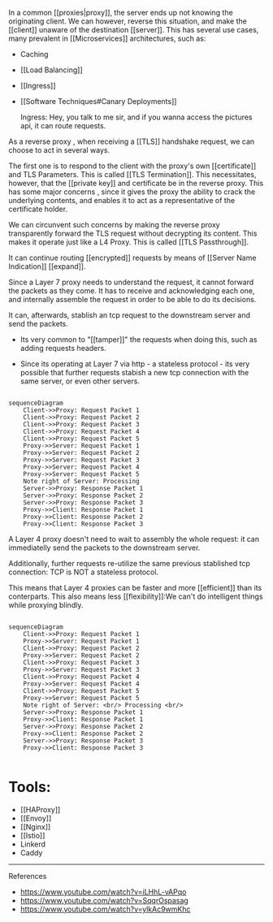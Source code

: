 In a common [[proxies|proxy]], the server ends up not knowing the originating client. We can  however, reverse this situation, and make the [[client]] unaware of the destination [[server]]. This has several use cases, many prevalent in [[Microservices]] architectures, such as:

* Caching    
* [[Load Balancing]]
* [[Ingress]]
* [[Software Techniques#Canary Deployments]]

    Ingress:
        Hey, you talk to me sir,  and if you wanna access the pictures api, it can route requests. 




As a reverse proxy , when receiving a [[TLS]] handshake request, we can choose to act in several ways. 

The first one is to respond to the client with the proxy's own [[certificate]] and TLS Parameters. This is called [[TLS Termination]].
This necessitates, however, that the [[private key]] and certificate be in the reverse proxy. This has some major concerns , since it gives the proxy the ability to crack the underlying contents, and enables it to act as a representative of the certificate holder. 


We can circunvent such concerns by making the reverse proxy transparently forward the TLS request without decrypting its content. This makes it operate just like a L4 Proxy.  This is called [[TLS Passthrough]]. 

It can continue routing [[encrypted]] requests by means of [[Server Name Indication]] [[expand]].





Since a Layer 7 proxy needs to understand the request, it cannot forward the packets as they come. It has to receive and acknowledging each one, and internally assemble the request in order to be able to do its decisions. 

It can, afterwards, stablish an tcp request to the downstream server and send the packets. 
    
* Its very common to "[[tamper]]" the requests when doing this, such as adding requests headers. 

* Since its operating at Layer 7 via http - a stateless protocol - its very possible that further requests stabish a new tcp connection with the same server, or even other servers. 


```mermaid

sequenceDiagram
    Client->>Proxy: Request Packet 1
    Client->>Proxy: Request Packet 2
    Client->>Proxy: Request Packet 3
    Client->>Proxy: Request Packet 4
    Client->>Proxy: Request Packet 5    
    Proxy->>Server: Request Packet 1
    Proxy->>Server: Request Packet 2
    Proxy->>Server: Request Packet 3
    Proxy->>Server: Request Packet 4
    Proxy->>Server: Request Packet 5
    Note right of Server: Processing
    Server->>Proxy: Response Packet 1
    Server->>Proxy: Response Packet 2
    Server->>Proxy: Response Packet 3    
    Proxy->>Client: Response Packet 1
    Proxy->>Client: Response Packet 2
    Proxy->>Client: Response Packet 3
```

A Layer 4 proxy doesn't need to wait to assembly the whole request:  it can immediatelly send the packets to the downstream server.


Additionally, further requests re-utilize the same previous stablished tcp connection: TCP is NOT a stateless protocol. 


This means that Layer 4 proxies can be faster and more [[efficient]] than its conterparts.  This also means less [[flexibility]]:We can't do intelligent things while proxying blindly. 

```mermaid

sequenceDiagram
    Client->>Proxy: Request Packet 1
    Proxy->>Server: Request Packet 1
    Client->>Proxy: Request Packet 2
    Proxy->>Server: Request Packet 2
    Client->>Proxy: Request Packet 3
    Proxy->>Server: Request Packet 3
    Client->>Proxy: Request Packet 4
    Proxy->>Server: Request Packet 4
    Client->>Proxy: Request Packet 5    
    Proxy->>Server: Request Packet 5
    Note right of Server: <br/> Processing <br/>
    Server->>Proxy: Response Packet 1
    Proxy->>Client: Response Packet 1
    Server->>Proxy: Response Packet 2
    Proxy->>Client: Response Packet 2
    Server->>Proxy: Response Packet 3    
    Proxy->>Client: Response Packet 3


```


# Tools:
    
* [[HAProxy]]
* [[Envoy]]
* [[Nginx]]
* [[Istio]]
* Linkerd
* Caddy

___

References

* https://www.youtube.com/watch?v=iLHhL-vAPqo
* https://www.youtube.com/watch?v=SqqrOspasag 
* https://www.youtube.com/watch?v=ylkAc9wmKhc


